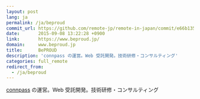```yaml
---
layout: post
lang: ja
permalink: /ja/beproud
commit_url: https://github.com/remote-jp/remote-in-japan/commit/e66b1354afa4de58052a22e3248bc52582a43ec4
date:       2015-09-08 13:22:28 +0900
link:       https://www.beproud.jp/
domain:     www.beproud.jp
title:      BePROUD
description: 'connpass の運営。Web 受託開発。技術研修・コンサルティング'
categories: full_remote
redirect_from:
  - /ja/beproud
---
```


<p><a href="https://connpass.com">connpass</a> の運営。Web 受託開発。技術研修・コンサルティング</p>
